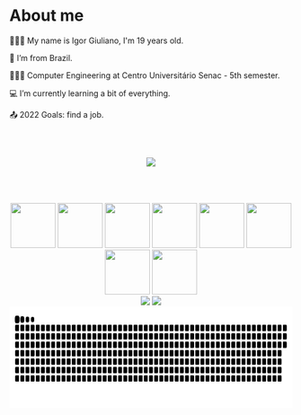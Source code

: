 # About me
    
   🚶🏻‍♂️   My name is Igor Giuliano, I'm 19 years old.

   🏡  I’m from Brazil.

   👨🏻‍🎓  Computer Engineering at Centro Universitário Senac - 5th semester.

   💻  I’m currently learning a bit of everything.

   📤  2022 Goals: find a job.
      

<div align="center">
   <br></br>
   
   <a href="https://linkedin.com/in/igor-giuliano" target="_blank"><img src="https://img.shields.io/badge/-LinkedIn-%230077B5?style=for-the-badge&logo=linkedin&logoColor=white" target="_blank"></a>   
    
   <br></br>
   
   <div>
    <img height="80em" width="80em" src="https://cdn.jsdelivr.net/gh/devicons/devicon/icons/git/git-original.svg" />
    <img height="80em" width="80em" src="https://cdn.jsdelivr.net/gh/devicons/devicon/icons/c/c-original.svg" />
    <img height="80em" width="80em" src="https://cdn.jsdelivr.net/gh/devicons/devicon/icons/javascript/javascript-original.svg" />
    <img height="80em" width="80em" src="https://cdn.jsdelivr.net/gh/devicons/devicon/icons/nodejs/nodejs-original.svg" />
    <img height="80em" width="80em" src="https://cdn.jsdelivr.net/gh/devicons/devicon/icons/react/react-original.svg" />
    <img height="80em" width="80em" src="https://cdn.jsdelivr.net/gh/devicons/devicon/icons/typescript/typescript-original.svg" />
    <img height="80em" width="80em" src="https://cdn.jsdelivr.net/gh/devicons/devicon/icons/postgresql/postgresql-original.svg" />
    <img height="80em" width="80em" src="https://cdn.jsdelivr.net/gh/devicons/devicon/icons/mongodb/mongodb-original-wordmark.svg" />
   </div>
      
   <div>  
      <img height="180em" src="https://github-readme-stats.vercel.app/api/top-langs/?username=IgorGiuliano&theme=tokyonight&layout=compact&hide_border=true"/>
      <img height="180em" src="https://github-readme-stats.vercel.app/api?username=IgorGiuliano&count_private=true&theme=tokyonight&show_icons=true&hide_border=true"/>
      <img height="180em" src="https://raw.githubusercontent.com/IgorGiuliano/IgorGiuliano/output/github-contribution-grid-snake.svg"/> 
   </div>
      
   <br></br>
      
</div>

   
<!--  <a href="https://www.youtube.com/seu-canal-youtube-aqui" target="_blank"><img src="https://img.shields.io/badge/YouTube-FF0000?style=for-the-badge&logo=youtube&logoColor=white" target="_blank"></a>
      <a href = "mailto:contato@igor.andrade07@gmail.com"><img src="https://img.shields.io/badge/Gmail-D14836?style=for-the-badge&logo=gmail&logoColor=white" target="_blank"></a>
      <a href="https://instagram.com/seu-usuário-instagram-aqui" target="_blank"><img src="https://img.shields.io/badge/-Instagram-%23E4405F?style=for-the-badge&logo=instagram&logoColor=white" target="_blank"></a>
 -->
